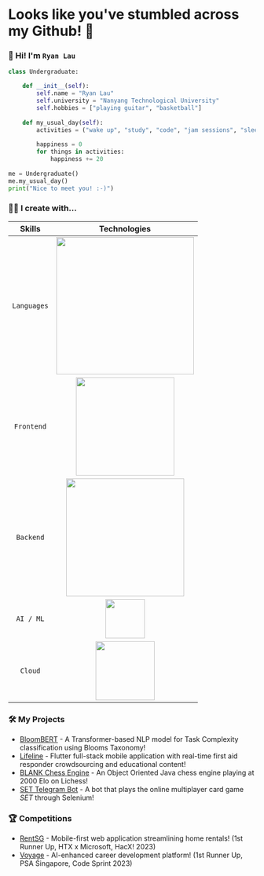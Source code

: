 # Looks like you've stumbled across my Github! :eyes:

### 👋 Hi! I'm `Ryan Lau`

```python
class Undergraduate:

    def __init__(self):
        self.name = "Ryan Lau"
        self.university = "Nanyang Technological University"
        self.hobbies = ["playing guitar", "basketball"]
    
    def my_usual_day(self):
        activities = ("wake up", "study", "code", "jam sessions", "sleep")
        
        happiness = 0
        for things in activities:
            happiness += 20
          
me = Undergraduate()
me.my_usual_day()
print("Nice to meet you! :-)")
```

### 👨‍💻 I create with...
|   Skills    |                                                       Technologies                                                       |
|:-----------:|:------------------------------------------------------------------------------------------------------------------------:|
| `Languages` |                     <img width="280px" src="https://skillicons.dev/icons?i=java,python,c,cpp,ts,js,dart" />              |
| `Frontend`  |                  <img width="200px" src="https://skillicons.dev/icons?i=nextjs,react,materialui,tailwind,flutter" />     |
|  `Backend`  |        <img width="240px" src="https://skillicons.dev/icons?i=git,docker,fastapi,firebase,mysql,selenium" />             |
|  `AI / ML`  |                           <img width="80px" src="https://skillicons.dev/icons?i=pytorch,tensorflow" />                   |
|   `Cloud`   |                           <img width="120px" src="https://skillicons.dev/icons?i=azure,gcp,heroku" />                    |


### 🛠️ My Projects
* [BloomBERT](https://github.com/RyanLauQF/BloomBERT) - A Transformer-based NLP model for Task Complexity classification using Blooms Taxonomy!
* [Lifeline](https://github.com/ackselz/Lifeline) - Flutter full-stack mobile application with real-time first aid responder crowdsourcing and educational content!
* [BLANK Chess Engine](https://github.com/RyanLauQF/BLANK-Chess) - An Object Oriented Java chess engine playing at 2000 Elo on Lichess!
* [SET Telegram Bot](https://github.com/RyanLauQF/set-with-friends-bot) - A bot that plays the online multiplayer card game _SET_ through Selenium!

### 🏆 Competitions
* [RentSG](https://github.com/RyanLauQF/RentSG) - Mobile-first web application streamlining home rentals! (1st Runner Up, HTX x Microsoft, HacX! 2023)
* [Voyage](https://github.com/ackselz/voyage) - AI-enhanced career development platform! (1st Runner Up, PSA Singapore, Code Sprint 2023)

